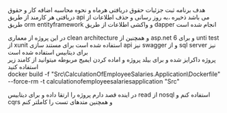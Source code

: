 هدف برنامه ثبت جزئیات حقوق دریافتی هرماه و نحوه محاسبه اضافه کار و حقوق دریافتی هر کارمند از طریق api می باشد 
ذخیره ،به روز رسانی و حذف اطلاعات از طریق   orm entityframework و واکشی اطلاعات از طریق dapper انجام شده است  

در این پروژه از معماری clean architecture و همچنین از asp.net 6  و برای unti test از xunit استفاده شده است 
برای مستند سازی api نیز  swagger و از sql server نیز برای دیتابیس استفاده شده است  
پروژه داکرایز شده و برای بیلد پروژه و اماده کردن ایمیج مربوطه میتوانید از کامند زیر استفاده کنید  
docker build -f "Src\CalculationOfEmployeeSalaries.Application\Dockerfile" --force-rm -t calculationofemployeesalariesapplication "Src"


در اینده قصد دارم پروژه را ارتقا داده و برای دیتابیس read از nosql استفاده کنم و cqrs و همچنین متدهای تست را کاملتر کنم 
